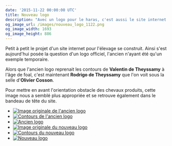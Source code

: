 ```yaml
---
date: '2015-11-22 00:00:00 UTC'
title: Nouveau logo
description: "Avec un logo pour le haras, c'est aussi le site internet de l'élevage de Theyssamy qui se dote d'un nouveau logo."
og_image_url: /images/nouveau_logo_1122.png
og_image_width: 1693
og_image_height: 886
---
```


Petit à petit le projet d'un site internet pour l'élevage se construit. Ainsi s'est aujourd'hui posée la question d'un logo officiel, l'ancien n'ayant été qu'un exemple temporaire.

Alors que l'ancien logo reprenait les contours de **Valentin de Theyssamy** à l'âge de foal, c'est maintenant **Rodrigo de Theyssamy** que l'on voit sous la selle d'**Olivier Cosson**.

Pour mettre en avant l'orientation obstacle des chevaux produits, cette image nous a semblé plus appropriée et se retrouve également dans le bandeau de tête du site.

<div class="gallery" style="display:block;">
    <ul class="rig columns-4">
        <li><a href="/images/nouveau_logo_old_orig.jpg" title="Image originale de l'ancien logo (Valentin de Theyssamy)"><img src="{{ site.baseurl }}/images/nouveau_logo_old_orig_link_pv.jpg" alt="Image originale de l'ancien logo" /></a></li>
        <li><a href="/images/nouveau_logo_old_cont.jpg" title="Contours de l'ancien logo"><img src="{{ site.baseurl }}/images/nouveau_logo_old_cont_link_pv.jpg" alt="Contours de l'ancien logo" /></a></li>
        <li><a href="/images/nouveau_logo_old_logo.png" title="Ancien logo"><img src="{{ site.baseurl }}/images/nouveau_logo_old_logo_link_pv.jpg" alt="Ancien logo" /></a></li>
        <li><a href="/images/nouveau_logo_new_orig.jpg" title="Image originale du nouveau logo (Rodrigo de Theyssamy)"><img src="{{ site.baseurl }}/images/nouveau_logo_new_orig_link_pv.jpg" alt="Image originale du nouveau logo" /></a></li>
        <li><a href="/images/nouveau_logo_new_cont.jpg" title="Contours du nouveau logo"><img src="{{ site.baseurl }}/images/nouveau_logo_new_cont_link_pv.jpg" alt="Contours du nouveau logo" /></a></li>
        <li><a href="/images/nouveau_logo_new_logo.png" title="Nouveau logo"><img src="{{ site.baseurl }}/images/nouveau_logo_new_logo_link_pv.jpg" alt="Nouveau logo" /></a></li>
    </ul>
</div>
